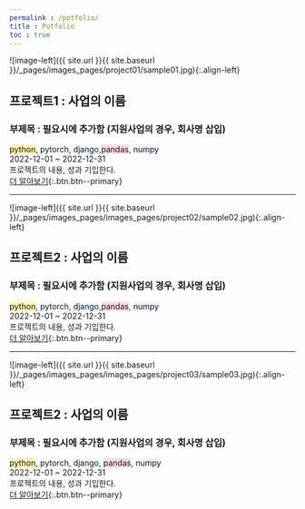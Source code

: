 ```yaml
---
permalink : /potfolio/
title : Potfolio
toc : true
---
```

![image-left]({{ site.url }}{{ site.baseurl }}/_pages/images_pages/project01/sample01.jpg){:.align-left}
## 프로젝트1 : 사업의 이름
### 부제목 : 필요시에 추가함 (지원사업의 경우, 회사명 삽입)
<span style='background-color: #fff5b1'>python</span>, <span style='background-color: #f6f8fa'>pytorch</span>, <span style='background-color: #f1f8ff'>django</span>,<span style='background-color: #ffdce0'>pandas</span>, <span style='background-color: #f5f0ff'>numpy</span><br>
2022-12-01 ~ 2022-12-31<br>
프로젝트의 내용, 성과 기입한다.<br>
[더 알아보기](/project01/){:.btn.btn--primary}


---

![image-left]({{ site.url }}{{ site.baseurl }}/_pages/images_pages/images_pages/project02/sample02.jpg){:.align-left}
## 프로젝트2 : 사업의 이름
### 부제목 : 필요시에 추가함 (지원사업의 경우, 회사명 삽입)
<span style='background-color: #fff5b1'>python</span>, <span style='background-color: #f6f8fa'>pytorch</span>, <span style='background-color: #f1f8ff'>django</span>,<span style='background-color: #ffdce0'>pandas</span>, <span style='background-color: #f5f0ff'>numpy</span><br>
2022-12-01 ~ 2022-12-31 <br>
프로젝트의 내용, 성과 기입한다.<br>
[더 알아보기](/project02/){:.btn.btn--primary}


---

![image-left]({{ site.url }}{{ site.baseurl }}/_pages/images_pages/images_pages/project03/sample03.jpg){:.align-left}
## 프로젝트2 : 사업의 이름
### 부제목 : 필요시에 추가함 (지원사업의 경우, 회사명 삽입)
<span style='background-color: #fff5b1'>python</span>, <span style='background-color: #f6f8fa'>pytorch</span>, <span style='background-color: #f1f8ff'>django</span>, <span style='background-color: #ffdce0'>pandas</span>, <span style='background-color: #f5f0ff'>numpy</span><br>
2022-12-01 ~ 2022-12-31<br>
프로젝트의 내용, 성과 기입한다.<br>
[더 알아보기](/project03/){:.btn.btn--primary}

